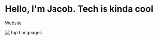 # Hello, I'm Jacob. Tech is kinda cool

[Website](https://jacobfeng.com)

![Top Languages](https://github-readme-stats.vercel.app/api/top-langs/?username=peanutChowder&layout=compact)
